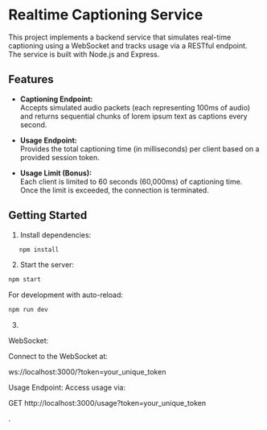 # Realtime Captioning Service

This project implements a backend service that simulates real-time captioning using a WebSocket and tracks usage via a RESTful endpoint. The service is built with Node.js and Express.

## Features

- **Captioning Endpoint:**  
  Accepts simulated audio packets (each representing 100ms of audio) and returns sequential chunks of lorem ipsum text as captions every second.
  
- **Usage Endpoint:**  
  Provides the total captioning time (in milliseconds) per client based on a provided session token.

- **Usage Limit (Bonus):**  
  Each client is limited to 60 seconds (60,000ms) of captioning time. Once the limit is exceeded, the connection is terminated.

## Getting Started

1. Install dependencies:
   
```bash
   npm install
```

2. Start the server:

```bash
npm start
```

For development with auto-reload:

```bash
npm run dev
```

3. 
WebSocket:

Connect to the WebSocket at:

ws://localhost:3000/?token=your_unique_token

Usage Endpoint:
Access usage via:

GET http://localhost:3000/usage?token=your_unique_token

.